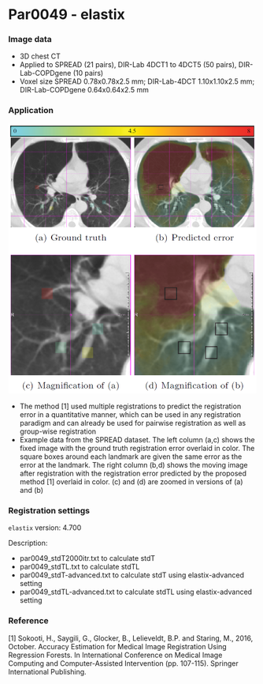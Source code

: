 # Par0049 - elastix

###  Image data

* 3D chest CT
* Applied to SPREAD (21 pairs), DIR-Lab 4DCT1 to 4DCT5 (50 pairs), DIR-Lab-COPDgene (10 pairs)
* Voxel size SPREAD 0.78x0.78x2.5 mm; DIR-Lab-4DCT 1.10x1.10x2.5 mm; DIR-Lab-COPDgene 0.64x0.64x2.5 mm

###  Application

![alt-text](ChestCT_uncertaintyMap.png)

* The method [1] used multiple registrations to predict the registration error in a quantitative manner, which can be used in any registration paradigm and can already be used for pairwise registration as well as group-wise registration
* Example data from the SPREAD dataset. The left column (a,c) shows the fixed image with the ground truth registration error overlaid in color. The square boxes around each landmark are given the same error as the error at the landmark. The right column (b,d) shows the moving image after registration with the registration error predicted by the proposed method [1] overlaid in color. (c) and (d) are zoomed in versions of (a) and (b)

###  Registration settings

`elastix` version: 4.700

Description:

* par0049_stdT2000itr.txt to calculate stdT
* par0049_stdTL.txt to calculate stdTL
* par0049_stdT-advanced.txt to calculate stdT using elastix-advanced setting
* par0049_stdTL-advanced.txt to calculate stdTL using elastix-advanced setting

###  Reference

[1] Sokooti, H., Saygili, G., Glocker, B., Lelieveldt, B.P. and Staring, M., 2016, October. Accuracy Estimation for Medical Image Registration Using Regression Forests. In International Conference on Medical Image Computing and Computer-Assisted Intervention (pp. 107-115). Springer International Publishing.

